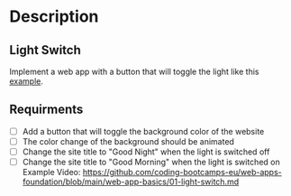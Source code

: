 # Description

## Light Switch

Implement a web app with a button that will toggle the light like this [example](https://coding-katas.netlify.app/light-switch/).

## Requirments

- [ ] Add a button that will toggle the background color of the website
- [ ] The color change of the background should be animated
- [ ] Change the site title to "Good Night" when the light is switched off
- [ ] Change the site title to "Good Morning" when the light is switched on
      Example Video: <https://github.com/coding-bootcamps-eu/web-apps-foundation/blob/main/web-app-basics/01-light-switch.md>
